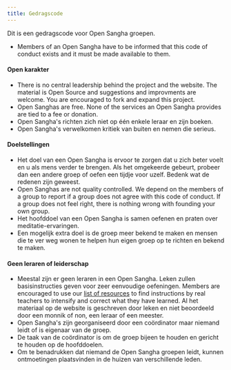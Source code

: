 ```yaml
---
title: Gedragscode
---
```

Dit is een gedragscode voor Open Sangha groepen.

- Members of an Open Sangha have to be informed that this code of conduct exists and it must be made available to them.

#### Open karakter

- There is no central leadership behind the project and the website. The material is Open Source and suggestions and improvments are welcome. You are encouraged to fork and expand this project.
- Open Sanghas are free. None of the services an Open Sangha provides are tied to a fee or donation.
- Open Sangha's richten zich niet op één enkele leraar en zijn boeken.
- Open Sangha's verwelkomen kritiek van buiten en nemen die serieus.

#### Doelstellingen

- Het doel van een Open Sangha is ervoor te zorgen dat u zich beter voelt en u als mens verder te brengen. Als het omgekeerde gebeurt, probeer dan een andere groep of oefen een tijdje voor uzelf. Bedenk wat de redenen zijn geweest.
- Open Sanghas are not quality controlled. We depend on the members of a group to report if a group does not agree with this code of conduct. If a group does not feel right, there is nothing wrong with founding your own group.
- Het hoofddoel van een Open Sangha is samen oefenen en praten over meditatie-ervaringen.
- Een mogelijk extra doel is de groep meer bekend te maken en mensen die te ver weg wonen te helpen hun eigen groep op te richten en bekend te maken.

#### Geen leraren of leiderschap

- Meestal zijn er geen leraren in een Open Sangha. Leken zullen basisinstructies geven voor zeer eenvoudige oefeningen. Members are encouraged to use our [list of resources](https://github.com/buddha-dharma/buddhism) to find instructions by real teachers to intensify and correct what they have learned. Al het materiaal op de website is geschreven door leken en niet beoordeeld door een monnik of non, een leraar of een meester.
- Open Sangha's zijn georganiseerd door een coördinator maar niemand leidt of is eigenaar van de groep.
- De taak van de coördinator is om de groep bijeen te houden en gericht te houden op de hoofddoelen.
- Om te benadrukken dat niemand de Open Sangha groepen leidt, kunnen ontmoetingen plaatsvinden in de huizen van verschillende leden.
